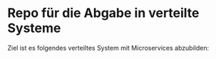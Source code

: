 # Repo für die Abgabe in verteilte Systeme

Ziel ist es folgendes verteiltes System mit Microservices abzubilden:
